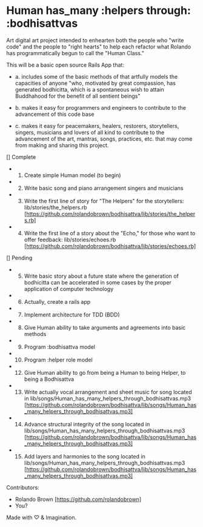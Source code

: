 # Human has_many :helpers through: :bodhisattvas

Art digital art project intended to enhearten both the people who "write code" and the people to "right hearts" to help each refactor what Rolando has programmatically begun to call the "Human Class."

This will be a basic open source Rails App that:

- a. includes some of the basic methods of that artfully models the capacities of anyone "who, motivated by great compassion, has generated bodhicitta, which is a spontaneous wish to attain Buddhahood for the benefit of all sentient beings"

- b. makes it easy for programmers and engineers to contribute to the advancement of this code base

- c. makes it easy for peacemakers, healers, restorers, storytellers, singers, musicians and lovers of all kind to contribute to the advancement of the art, mantras, songs, practices, etc. that may come from making and sharing this project.

[] Complete
- 1. Create simple Human model (to begin)
- 2. Write basic song and piano arrangement singers and musicians
- 3. Write the first line of story for "The Helpers" for the storytellers: lib/stories/the_helpers.rb  [https://github.com/rolandobrown/bodhisattva/lib/stories/the_helpers.rb]
- 4. Write the first line of a story about the "Echo," for those who want to offer feedback: lib/stories/echoes.rb [https://github.com/rolandobrown/bodhisattva/lib/stories/echoes.rb]

[] Pending
- 5. Write basic story about a future state where the generation of bodhicitta can be accelerated in some cases by the proper application of computer technology
- 6. Actually, create a rails app
- 7. Implement architecture for TDD (BDD)
- 8. Give Human ability to take arguments and agreements into basic methods
- 9. Program :bodhisattva model
- 10. Program :helper role model
- 12. Give Human ability to go from being a Human to being Helper, to being a Bodhisattva
- 13. Write actually vocal arrangement and sheet music for song located in lib/songs/Human_has_many_helpers_through_bodhisattvas.mp3 [https://github.com/rolandobrown/bodhisattva/lib/songs/Human_has_many_helpers_through_bodhisattvas.mp3]
- 14. Advance structural integrity of the song located in lib/songs/Human_has_many_helpers_through_bodhisattvas.mp3 [https://github.com/rolandobrown/bodhisattva/lib/songs/Human_has_many_helpers_through_bodhisattvas.mp3]
- 15. Add layers and harmonies to the song located in lib/songs/Human_has_many_helpers_through_bodhisattvas.mp3 [https://github.com/rolandobrown/bodhisattva/lib/songs/Human_has_many_helpers_through_bodhisattvas.mp3]

Contributors:

- Rolando Brown [https://github.com/rolandobrown]
- You?

Made with ♡ & Imagination.
